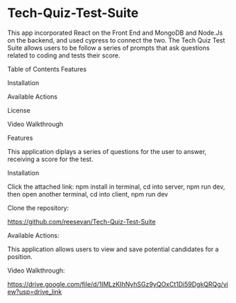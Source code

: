 # Tech-Quiz-Test-Suite


This app incorporated React on the Front End and MongoDB and Node.Js on the backend, and used cypress to connect the two. The Tech Quiz Test Suite allows users to be follow a series of prompts that ask questions related to coding and tests their score. 

Table of Contents
Features

Installation

Available Actions

License

Video Walkthrough


Features

This application diplays a series of questions for the user to answer, receiving a score for the test.

Installation

Click the attached link: npm install in terminal, cd into server, npm run dev, then open another terminal, cd into client, npm run dev

Clone the repository:

https://github.com/reesevan/Tech-Quiz-Test-Suite

Available Actions:

This application allows users to view and save potential candidates for a position.

Video Walkthrough:

https://drive.google.com/file/d/1IMLzKIhNyhSGz9yQOxCt1Di59DgkQRQg/view?usp=drive_link 

